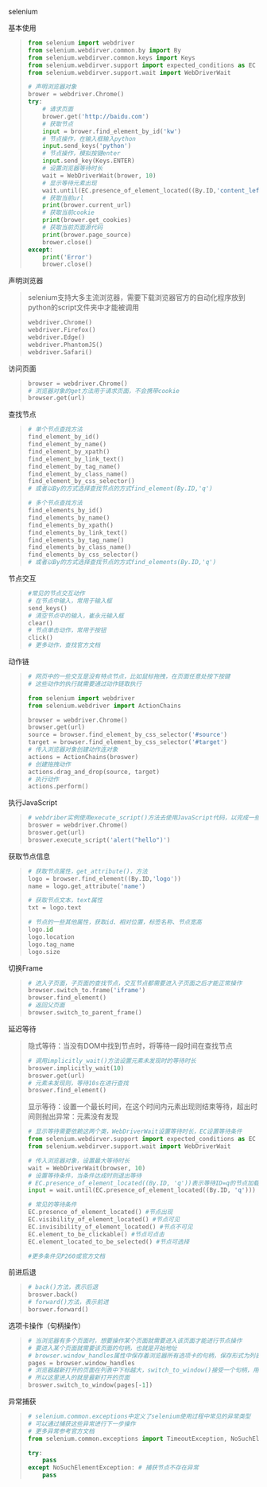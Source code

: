 selenium

基本使用

> ```python
> from selenium import webdriver
> from selenium.webdirver.common.by import By
> from selenium.webdirver.common.keys import Keys
> from selenium.webdirver.support import expected_conditions as EC
> from selenium.webdirver.support.wait import WebDriverWait
> 
> # 声明浏览器对象
> brower = webdriver.Chrome()
> try:
>     # 请求页面
>     brower.get('http://baidu.com')
>     # 获取节点
>     input = brower.find_element_by_id('kw')
>     # 节点操作，在输入框输入python
>     input.send_keys('python')
>     # 节点操作，模拟按键enter
>     input.send_key(Keys.ENTER)
>     # 设置浏览器等待时长
>     wait = WebDriverWait(brower, 10)
>     # 显示等待元素出现
>     wait.until(EC.presence_of_element_located((By.ID,'content_left')))
>     # 获取当前url
>     print(brower.current_url)
>     # 获取当前cookie
>     print(brower.get_cookies)
>     # 获取当前页面源代码
>     print(brower.page_source)
>     brower.close()
> except:
>     print('Error')
>     brower.close()
> ```
>
> 

声明浏览器

> selenium支持大多主流浏览器，需要下载浏览器官方的自动化程序放到python的script文件夹中才能被调用
>
> ```python
> webdriver.Chrome()
> webdriver.Firefox()
> webdriver.Edge()
> webdriver.PhantomJS()
> webdriver.Safari()
> ```
>
> 

访问页面

> ```python
> browser = webdriver.Chrome()
> # 浏览器对象的get方法用于请求页面，不会携带cookie
> browser.get(url)
> ```

查找节点

> ```python
> # 单个节点查找方法
> find_element_by_id()
> find_element_by_name()
> find_element_by_xpath()
> find_element_by_link_text()
> find_element_by_tag_name()
> find_element_by_class_name()
> find_element_by_css_selector()
> # 或者以By的方式选择查找节点的方式find_element(By.ID,'q')
> 
> # 多个节点查找方法
> find_elements_by_id()
> find_elements_by_name()
> find_elements_by_xpath()
> find_elements_by_link_text()
> find_elements_by_tag_name()
> find_elements_by_class_name()
> find_elements_by_css_selector()
> # 或者以By的方式选择查找节点的方式find_elements(By.ID,'q')
> ```
>
> 

节点交互

> ```python
> #常见的节点交互动作
> # 在节点中输入，常用于输入框
> send_keys()
> # 清空节点中的输入，崔永元输入框
> clear()
> # 节点单击动作，常用于按钮
> click()
> # 更多动作，查找官方文档
> ```
>
> 

动作链

> ```python
> # 网页中的一些交互是没有特点节点，比如鼠标拖拽，在页面任意处按下按键
> # 这些动作的执行就需要通过动作链取执行
> 
> from selenium import webdriver
> from selenium.webdriver import ActionChains
> 
> browser = webdriver.Chrome()
> browser.get(url)
> source = browser.find_element_by_css_selector('#source')
> target = browser.find_element_by_css_selector('#target')
> # 传入浏览器对象创建动作连对象
> actions = ActionChains(broswer)
> # 创建拖拽动作
> actions.drag_and_drop(source, target)
> # 执行动作
> actions.perform()
> ```
>
> 

执行JavaScript

> ```python
> # webdriber实例使用execute_script()方法去使用JavaScript代码，以完成一些selenium中没有实现的功能
> broswer = webdriver.Chrome()
> broswer.get(url)
> broswer.execute_script('alert("hello")')
> ```
>
> 

获取节点信息

> ```python
> # 获取节点属性，get_attribute()，方法
> logo = browser.find_element((By.ID,'logo'))
> name = logo.get_attribute('name')
> 
> # 获取节点文本，text属性
> txt = logo.text
> 
> # 节点的一些其他属性，获取id、相对位置，标签名称、节点宽高
> logo.id
> logo.location
> logo.tag_name
> logo.size
> ```
>
> 

切换Frame

> ```python
> # 进入子页面，子页面的查找节点，交互节点都需要进入子页面之后才能正常操作
> browser.switch_to.frame('iframe')
> browser.find_element()
> # 返回父页面
> browser.switch_to_parent_frame()
> ```
>
> 

延迟等待

> 隐式等待：当没有DOM中找到节点时，将等待一段时间在查找节点
>
> ```python
> # 调用implicitly_wait()方法设置元素未发现时的等待时长
> broswer.implicitly_wait(10)
> broswer.get(url)
> # 元素未发现则，等待10s在进行查找
> broswer.find_element()
> ```
>
> 显示等待：设置一个最长时间，在这个时间内元素出现则结束等待，超出时间则抛出异常：元素没有发现
>
> ```python
> # 显示等待需要依赖这两个类，WebDriverWait设置等待时长，EC设置等待条件
> from selenium.webdirver.support import expected_conditions as EC
> from selenium.webdirver.support.wait import WebDriverWait
> 
> # 传入浏览器对象，设置最大等待时长
> wait = WebDriverWait(browser, 10)
> # 设置等待条件，当条件达成时则退出等待
> # EC.presence_of_element_located((By.ID, 'q'))表示等待ID=q的节点加载出来
> input = wait.until(EC.presence_of_element_located((By.ID, 'q')))
> 
> # 常见的等待条件
> EC.presence_of_element_located() #节点出现
> EC.visibility_of_element_located() #节点可见
> EC.invisibility_of_element_located() #节点不可见
> EC.element_to_be_clickable() #节点可点击
> EC.element_located_to_be_selected() #节点可选择
> 
> #更多条件见P260或官方文档
> ```
>
> 

前进后退

> ```python
> # back()方法，表示后退
> broswer.back()
> # forward()方法，表示前进
> borswer.forward()
> ```
>
> 

选项卡操作（句柄操作）

> ```python
> # 当浏览器有多个页面时，想要操作某个页面就需要进入该页面才能进行节点操作
> # 要进入某个页面就需要该页面的句柄，也就是开始地址
> # browser.window_handles属性中保存着浏览器所有选项卡的句柄，保存形式为列表
> pages = browser.window_handles
> # 浏览器越新打开的页面在列表中下标越大，switch_to_window()接受一个句柄，用于进入某个页面
> # 所以这里进入的就是最新打开的页面
> broswer.switch_to_window(pages[-1])
> ```
>
> 

异常捕获

> ```python
> # selenium.common.exceptions中定义了selenium使用过程中常见的异常类型
> # 可以通过捕获这些异常进行下一步操作
> # 更多异常参考官方文档
> from selenium.common.exceptions import TimeoutException, NoSuchElementException
> 
> try:
>     pass
> except NoSuchElementException: # 捕获节点不存在异常
>     pass
> ```
>
> 